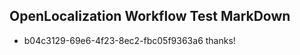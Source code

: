 ## OpenLocalization Workflow Test MarkDown

* b04c3129-69e6-4f23-8ec2-fbc05f9363a6 
thanks!



<!--HONumber=Feb16_HO1-->
